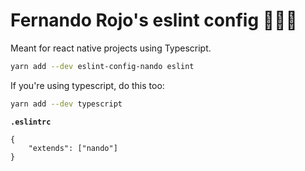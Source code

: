 # Fernando Rojo's eslint config 🏋🏻‍♂️

Meant for react native projects using Typescript.

```sh
yarn add --dev eslint-config-nando eslint
```

If you're using typescript, do this too:

```sh
yarn add --dev typescript
```

**`.eslintrc`**

```
{
	"extends": ["nando"]
}
```
